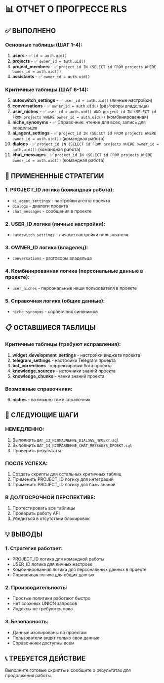 # 📊 ОТЧЕТ О ПРОГРЕССЕ RLS

## ✅ ВЫПОЛНЕНО

### Основные таблицы (ШАГ 1-4):
1. **users** - ✅ `id = auth.uid()`
2. **projects** - ✅ `owner_id = auth.uid()`
3. **project_members** - ✅ `project_id IN (SELECT id FROM projects WHERE owner_id = auth.uid())`
4. **assistants** - ✅ `owner_id = auth.uid()`

### Критичные таблицы (ШАГ 6-14):
5. **autoswitch_settings** - ✅ `user_id = auth.uid()` (личные настройки)
6. **conversations** - ✅ `owner_id = auth.uid()` (разговоры владельца)
7. **user_niches** - ✅ `user_id = auth.uid() AND project_id IN (SELECT id FROM projects WHERE owner_id = auth.uid())` (комбинированная)
8. **niche_synonyms** - ✅ Справочник: чтение для всех, запись для владельцев
9. **ai_agent_settings** - ✅ `project_id IN (SELECT id FROM projects WHERE owner_id = auth.uid())` (командная работа)
10. **dialogs** - ✅ `project_id IN (SELECT id FROM projects WHERE owner_id = auth.uid())` (командная работа)
11. **chat_messages** - ✅ `project_id IN (SELECT id FROM projects WHERE owner_id = auth.uid())` (командная работа)

## 🎯 ПРИМЕНЕННЫЕ СТРАТЕГИИ

### 1. PROJECT_ID логика (командная работа):
- `ai_agent_settings` - настройки агента проекта
- `dialogs` - диалоги проекта
- `chat_messages` - сообщения в проекте

### 2. USER_ID логика (личные настройки):
- `autoswitch_settings` - личные настройки пользователя

### 3. OWNER_ID логика (владелец):
- `conversations` - разговоры владельца

### 4. Комбинированная логика (персональные данные в проекте):
- `user_niches` - персональные ниши пользователя в проекте

### 5. Справочная логика (общие данные):
- `niche_synonyms` - справочник синонимов

## 📋 ОСТАВШИЕСЯ ТАБЛИЦЫ

### Критичные таблицы (требуют исправления):
1. **widget_development_settings** - настройки виджета проекта
2. **telegram_settings** - настройки Telegram проекта
3. **bot_corrections** - корректировки бота проекта
4. **knowledge_sources** - источники знаний проекта
5. **knowledge_chunks** - чанки знаний проекта

### Возможные справочники:
6. **niches** - возможно тоже справочник

## 🚀 СЛЕДУЮЩИЕ ШАГИ

### НЕМЕДЛЕННО:
1. Выполнить `ШАГ_13_ИСПРАВЛЕНИЕ_DIALOGS_ПРОЕКТ.sql`
2. Выполнить `ШАГ_14_ИСПРАВЛЕНИЕ_CHAT_MESSAGES_ПРОЕКТ.sql`
3. Проверить результаты

### ПОСЛЕ УСПЕХА:
1. Создать скрипты для остальных критичных таблиц
2. Применить PROJECT_ID логику для интеграций
3. Применить PROJECT_ID логику для базы знаний

### В ДОЛГОСРОЧНОЙ ПЕРСПЕКТИВЕ:
1. Протестировать все таблицы
2. Проверить работу API
3. Убедиться в отсутствии блокировок

## 💡 ВЫВОДЫ

### 1. Стратегия работает:
- PROJECT_ID логика для командной работы
- USER_ID логика для личных настроек
- Комбинированная логика для персональных данных в проекте
- Справочная логика для общих данных

### 2. Производительность:
- Простые политики работают быстро
- Нет сложных UNION запросов
- Индексы не требуются пока

### 3. Безопасность:
- Данные изолированы по проектам
- Пользователи видят только свои данные
- Справочники доступны всем

## 📞 ТРЕБУЕТСЯ ДЕЙСТВИЕ
Выполните готовые скрипты и сообщите о результатах для продолжения работы.
